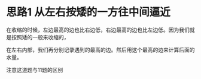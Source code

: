 # 思路1 从左右按矮的一方往中间逼近

在收缩的时候，左边最高的边也比右边低，右边最高的边也比左边低。因为我们就是按照矮的一般来收缩的，

在左右内部，我们再分别记录遇到的最高的边。然后用这个最高的边来计算后面的水量。

注意这道题与11题的区别
